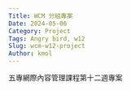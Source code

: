 ```yaml
---
Title: WCM 分組專案
Date: 2024-05-06
Category: Project
Tags: Angry bird, w12
Slug: wcm-w12-project
Author: kmol
---
```


五專網際內容管理課程第十二週專案

<!-- PELICAN_END_SUMMARY -->
